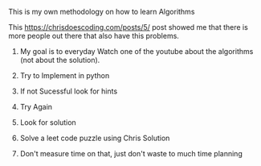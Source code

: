 This is my own methodology on how to learn Algorithms

This https://chrisdoescoding.com/posts/5/ post showed me that there is more people out there that also have this problems.

1. My goal is to everyday Watch one of the youtube about the algorithms (not about the solution).
2. Try to Implement in python
3. If not Sucessful look for hints
4. Try Again
5. Look for solution

1. Solve a leet code puzzle using Chris Solution
2. Don't measure time on that, just don't waste to much time planning